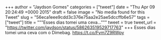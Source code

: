 
+++
author = "Jaydson Gomes"
categories = ["tweet"]
date = "Thu Apr 09 20:24:49 +0000 2015"
draft = false
image = "No media found for this Tweet"
slug = "56eca1eee9cdd3c376e75aa2e25ae5dccffb6e57"
tags = ["tweet"]
title = """Esses dias tomei uma ceva..."""
tweet = true
tweet_url = "https://twitter.com/jaydson/status/586263519529717763"
+++
Esses dias tomei uma ceva com o Dimebag. https://t.co/Fym7Z9RWpy
